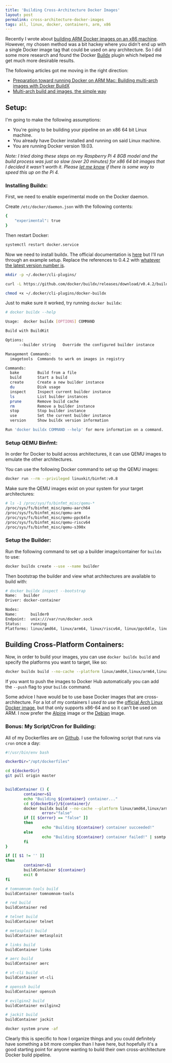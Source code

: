 ```yaml
---
title: 'Building Cross-Architecture Docker Images'
layout: post
permalink: cross-architecture-docker-images
tags: all, linux, docker, containers, arm, x86
---
```


Recently I wrote about [building ARM Docker images on an x86 machine](https://the-empire.systems/arm-containers-linux). However, my chosen method was a bit hackey where you didn't end up with a single Docker image tag that could be used on any architecture. So I did some more research and found the Docker [Buildx](https://github.com/docker/buildx) plugin which helped me get much more desirable results.

The following articles got me moving in the right direction:
- [Preparation toward running Docker on ARM Mac: Building multi-arch images with Docker BuildX](https://medium.com/nttlabs/buildx-multiarch-2c6c2df00ca2)
- [Multi-arch build and images, the simple way](https://www.docker.com/blog/multi-arch-build-and-images-the-simple-way/)


## Setup:

I'm going to make the following assumptions:
- You're going to be building your pipeline on an x86 64 bit Linux machine.
- You already have Docker installed and running on said Linux machine.
- You are running Docker version 19.03.

_Note: I tried doing these steps on my Raspberry Pi 4 8GB model and the build process was just so slow (over 20 minutes) for x86 64 bit images that I decided it wasn't worth it. Please [let me know](https://the-empire.systems/contact) if there is some way to speed this up on the Pi 4._

### Installing Buildx:

First, we need to enable experimental mode on the Docker daemon.

Create `/etc/docker/daemon.json` with the following contents:

```bash
{ 
    "experimental": true 
}
```

Then restart Docker:

```bash
systemctl restart docker.service
```

Now we need to install buildx. The official documentation is [here](https://github.com/docker/buildx#installing) but I'll run through an example setup. Replace the references to 0.4.2 with [whatever the latest version number is](https://github.com/docker/buildx/releases/latest).

```bash
mkdir -p ~/.docker/cli-plugins/

curl -L https://github.com/docker/buildx/releases/download/v0.4.2/buildx-v0.4.2.linux-amd64 -o ~/.docker/cli-plugins/docker-buildx

chmod +x ~/.docker/cli-plugins/docker-buildx
```


Just to make sure it worked, try running `docker buildx`:

```bash
# docker buildx --help

Usage:  docker buildx [OPTIONS] COMMAND

Build with BuildKit

Options:
      --builder string   Override the configured builder instance

Management Commands:
  imagetools  Commands to work on images in registry

Commands:
  bake        Build from a file
  build       Start a build
  create      Create a new builder instance
  du          Disk usage
  inspect     Inspect current builder instance
  ls          List builder instances
  prune       Remove build cache 
  rm          Remove a builder instance
  stop        Stop builder instance
  use         Set the current builder instance
  version     Show buildx version information 

Run 'docker buildx COMMAND --help' for more information on a command.
```

### Setup QEMU Binfmt:

In order for Docker to build across architectures, it can use QEMU images to emulate the other architectures.

You can use the following Docker command to set up the QEMU images:

```bash
docker run --rm --privileged linuxkit/binfmt:v0.8
```

Make sure the QEMU images exist on your system for your target architectures:

```bash
# ls -1 /proc/sys/fs/binfmt_misc/qemu-*
/proc/sys/fs/binfmt_misc/qemu-aarch64
/proc/sys/fs/binfmt_misc/qemu-arm
/proc/sys/fs/binfmt_misc/qemu-ppc64le
/proc/sys/fs/binfmt_misc/qemu-riscv64
/proc/sys/fs/binfmt_misc/qemu-s390x
```

### Setup the Builder:

Run the following command to set up a builder image/container for `buildx` to use:

```bash
docker buildx create --use --name builder
```

Then bootstrap the builder and view what architectures are available to build with:

```bash
# docker buildx inspect --bootstrap
Name:   builder
Driver: docker-container

Nodes:
Name:      builder0
Endpoint:  unix:///var/run/docker.sock
Status:    running
Platforms: linux/amd64, linux/arm64, linux/riscv64, linux/ppc64le, linux/s390x, linux/386, linux/arm/v7, linux/arm/v6
```


## Building Cross-Platform Containers:

Now, in order to build your images, you can use `docker buildx build` and specify the platforms you want to target, like so:

```bash
docker buildx build --no-cache --platform linux/amd64,linux/arm64,linux/arm -t heywoodlh/example .
```

If you want to push the images to Docker Hub automatically you can add the `--push` flag to your `buildx` command.

Some advice I have would be to use base Docker images that are cross-architecture. For a lot of my containers I _used to use_ the [official Arch Linux Docker image](https://hub.docker.com/_/archlinux?tab=tags), but that only supports x86-64 and so it can't be used on ARM. I now prefer the [Alpine](https://hub.docker.com/_/alpine) image or the [Debian](https://hub.docker.com/_/debian) image.


### Bonus: My Script/Cron for Building:

All of my Dockerfiles are on [Github](https://github.com/heywoodlh/dockerfiles). I use the following script that runs via `cron` once a day:


```bash
#!/usr/bin/env bash

dockerDir="/opt/dockerfiles"

cd ${dockerDir}
git pull origin master 


buildContainer () {
        container=$1
        echo "Building ${container} container..."
        cd ${dockerDir}/${container}/
        docker buildx build --no-cache --platform linux/amd64,linux/arm64,linux/arm --push -t heywoodlh/${container} . &&\
                error="false"
        if [[ ${error} == "false" ]]
        then
                echo "Building ${container} container succeeded!"
        else
                echo "Building ${container} container failed!" | ssmtp user@example.com
        fi
}

if [[ $1 != '' ]]
then
        container=$1
        buildContainer ${container} 
        exit 0
fi

# tomnomnom-tools build
buildContainer tomnomnom-tools

# red build
buildContainer red

# telnet build
buildContainer telnet

# metasploit build
buildContainer metasploit

# links build
buildContainer links

# aerc build
buildContainer aerc

# vt-cli build
buildContainer vt-cli

# openssh build
buildContainer openssh

# evilginx2 build
buildContainer evilginx2

# jackit build
buildContainer jackit

docker system prune -af
```


Clearly this is specific to how I organize things and you could definitely have something a bit more complex than I have here, but hopefully it's a good starting point for anyone wanting to build their own cross-architecture Docker build pipeline. 
